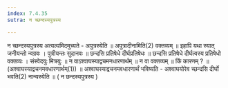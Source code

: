 ```yaml
---
index: 7.4.35
sutra: न च्छन्दस्यपुत्रस्य

---
```

 न च्छन्दस्यपुत्रस्य अत्यल्पमिदमुच्यते - अपुत्रस्येति ॥ अपुत्रादीनामिति(2) वक्तव्यम् ॥ इहापि यथा स्यात् जनीयन्तो न्वग्रवः । पुत्रीयन्तः सुदानवः ॥ छन्दसि प्रतिषेधे दीर्घप्रतिषेधः ॥ छन्दसि प्रतिषेधे दीर्घत्वस्य प्रतिषेधो वक्तव्यः । संस्वेदयुः मित्रयुः ॥ न वाऽश्वाघस्याद्वचमनधारणार्थम् ॥ न वा वक्तव्यम् ॥ किं कारणम् ? ॥ (अश्वाघस्याद्वचनमवधारणार्थम्(1)) ॥ अश्वाघस्याद्वचनमवधारणार्थं भविष्यति -  अश्वाघयोरेव च्छन्दसि दीर्घो भवति(2) नान्यस्येति ॥ ( न छन्दस्यपुत्रस्य ) 